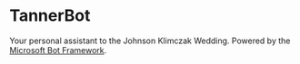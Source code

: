# TannerBot
Your personal assistant to the Johnson Klimczak Wedding. Powered by the [Microsoft Bot Framework](https://dev.botframework.com).
